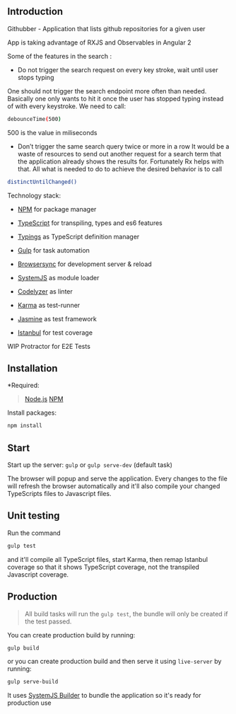 ## Introduction
Githubber - Application that lists github repositories for a given user

App is taking advantage of RXJS and Observables in Angular 2 

Some of the features in the search :

* Do not trigger the search request on every key stroke, wait until user stops typing

One should not trigger the search endpoint more often than needed. Basically one only wants to hit it once the user has stopped typing instead of with every keystroke.
We need to call:
```bash
debounceTime(500)
```
500 is the value in miliseconds

* Don’t trigger the same search query twice or more in a row
It would be a waste of resources to send out another request for a search term that the application already shows the results for. Fortunately Rx helps with that. All what is needed to do to achieve the desired behavior is to call
```bash
distinctUntilChanged()
```
Technology stack:

* [NPM](https://www.npmjs.com/) for package manager

* [TypeScript](http://www.typescriptlang.org/) for transpiling, types and es6 features

* [Typings](https://github.com/typings/typings) as TypeScript definition manager
  
* [Gulp](http://gulpjs.com/) for task automation

* [Browsersync](https://www.browsersync.io/) for development server & reload

* [SystemJS](https://github.com/systemjs/systemjs) as module loader

* [Codelyzer](https://github.com/mgechev/codelyzer) as linter

* [Karma](http://karma-runner.github.io/) as test-runner

* [Jasmine](http://jasmine.github.io/) as test framework

* [Istanbul](https://github.com/gotwarlost/istanbul) for test coverage

WIP Protractor for E2E Tests

## Installation
*Required:
> [Node.js](https://nodejs.org/en/)
> [NPM](https://www.npmjs.com/) 

Install packages:

```bash
npm install
```

## Start
Start up the server:
`gulp` or `gulp serve-dev` (default task)

The browser will popup and serve the application.
Every changes to the file will refresh the browser automatically
and it'll also compile your changed TypeScripts files to Javascript files.

## Unit testing

Run the command
```bash
gulp test
```
and it'll compile all TypeScript files, start Karma, then remap Istanbul coverage so that it shows TypeScript coverage, not the transpiled Javascript coverage.

## Production
> All build tasks will run the `gulp test`, the bundle will only be created if the test passed.

You can create production build by running:
```bash
gulp build
```
or you can create production build and then serve it using `live-server` by running:
```bash
gulp serve-build
```
It uses [SystemJS Builder](https://github.com/systemjs/builder) to bundle the application so it's ready for production use
